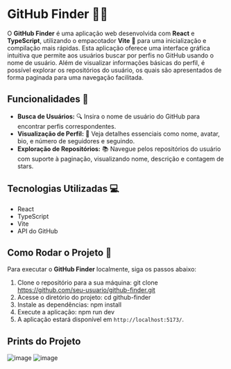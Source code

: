 # GitHub Finder 🕵️‍♂️

O **GitHub Finder** é uma aplicação web desenvolvida com **React** e **TypeScript**, utilizando o empacotador **Vite** 🚀 para uma inicialização e compilação mais rápidas. Esta aplicação oferece uma interface gráfica intuitiva que permite aos usuários buscar por perfis no GitHub usando o nome de usuário. Além de visualizar informações básicas do perfil, é possível explorar os repositórios do usuário, os quais são apresentados de forma paginada para uma navegação facilitada.

## Funcionalidades 🌟

- **Busca de Usuários:** 🔍 Insira o nome de usuário do GitHub para encontrar perfis correspondentes.
- **Visualização de Perfil:** 👤 Veja detalhes essenciais como nome, avatar, bio, e número de seguidores e seguindo.
- **Exploração de Repositórios:** 📚 Navegue pelos repositórios do usuário com suporte à paginação, visualizando nome, descrição e contagem de stars.

## Tecnologias Utilizadas 💻

- React
- TypeScript
- Vite
- API do GitHub

## Como Rodar o Projeto 🚀

Para executar o **GitHub Finder** localmente, siga os passos abaixo:

1. Clone o repositório para a sua máquina: git clone https://github.com/seu-usuario/github-finder.git
2. Acesse o diretório do projeto: cd github-finder
3. Instale as dependências: npm install
4. Execute a aplicação: npm run dev
5. A aplicação estará disponível em `http://localhost:5173/`. 

## Prints do Projeto

![image](https://github.com/guikipper/github-finder/assets/33471042/71a97ac3-99e8-4eb0-8c11-5a3cc52412f1)
![image](https://github.com/guikipper/github-finder/assets/33471042/7b5eb833-3f20-4d56-a5e0-f33979701078)
